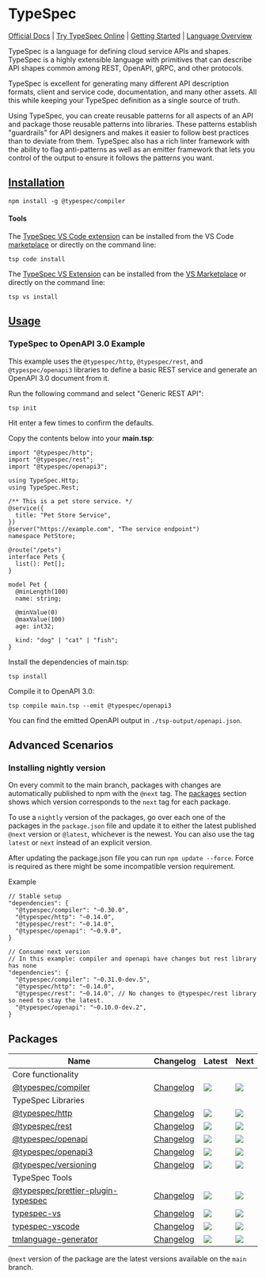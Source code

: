 # TypeSpec

[Official Docs](https://typespec.io/) | [Try TypeSpec Online](https://aka.ms/trytypespec) | [Getting Started](https://typespec.io/docs) | [Language Overview](https://typespec.io/docs/language-basics/overview)

TypeSpec is a language for defining cloud service APIs and shapes. TypeSpec is a highly extensible language with primitives that can describe API shapes common among REST, OpenAPI, gRPC, and other protocols.

TypeSpec is excellent for generating many different API description formats, client and service code, documentation, and many other assets. All this while keeping your TypeSpec definition as a single source of truth.

Using TypeSpec, you can create reusable patterns for all aspects of an API and package those reusable patterns into libraries. These patterns establish "guardrails" for API designers and makes it easier to follow best practices than to deviate from them. TypeSpec also has a rich linter framework with the ability to flag anti-patterns as well as an emitter framework that lets you control of the output to ensure it follows the patterns you want.

## [Installation](https://typespec.io/docs)

```
npm install -g @typespec/compiler
```

#### Tools

The [TypeSpec VS Code extension](https://marketplace.visualstudio.com/items?itemName=typespec.typespec-vscode) can be installed from the VS Code [marketplace](https://marketplace.visualstudio.com/items?itemName=typespec.typespec-vscode) or directly on the command line:

```
tsp code install
```

The [TypeSpec VS Extension](https://marketplace.visualstudio.com/items?itemName=typespec.typespecvs) can be installed from the [VS Marketplace](https://marketplace.visualstudio.com/items?itemName=typespec.typespecvs) or directly on the command line:

```
tsp vs install
```

## [Usage](https://typespec.io/docs#create-first-typespec-project)

### TypeSpec to OpenAPI 3.0 Example

This example uses the `@typespec/http`, `@typespec/rest`, and `@typespec/openapi3` libraries to define a basic REST service and generate an OpenAPI 3.0 document from it.

Run the following command and select "Generic REST API":

```
tsp init
```

Hit enter a few times to confirm the defaults.

Copy the contents below into your **main.tsp**:

```typespec
import "@typespec/http";
import "@typespec/rest";
import "@typespec/openapi3";

using TypeSpec.Http;
using TypeSpec.Rest;

/** This is a pet store service. */
@service({
  title: "Pet Store Service",
})
@server("https://example.com", "The service endpoint")
namespace PetStore;

@route("/pets")
interface Pets {
  list(): Pet[];
}

model Pet {
  @minLength(100)
  name: string;

  @minValue(0)
  @maxValue(100)
  age: int32;

  kind: "dog" | "cat" | "fish";
}
```

Install the dependencies of main.tsp:

```
tsp install
```

Compile it to OpenAPI 3.0:

```
tsp compile main.tsp --emit @typespec/openapi3
```

You can find the emitted OpenAPI output in `./tsp-output/openapi.json`.

## Advanced Scenarios

### Installing nightly version

On every commit to the main branch, packages with changes are automatically published to npm with the `@next` tag.
The [packages](#packages) section shows which version corresponds to the `next` tag for each package.

To use a `nightly` version of the packages, go over each one of the packages in the `package.json` file and update it to either the latest published `@next` version or `@latest`, whichever is the newest. You can also use the tag `latest` or `next` instead of an explicit version.

After updating the package.json file you can run `npm update --force`. Force is required as there might be some incompatible version requirement.

Example

```json5
// Stable setup
"dependencies": {
  "@typespec/compiler": "~0.30.0",
  "@typespec/http": "~0.14.0",
  "@typespec/rest": "~0.14.0",
  "@typespec/openapi": "~0.9.0",
}

// Consume next version
// In this example: compiler and openapi have changes but rest library has none
"dependencies": {
  "@typespec/compiler": "~0.31.0-dev.5",
  "@typespec/http": "~0.14.0",
  "@typespec/rest": "~0.14.0", // No changes to @typespec/rest library so need to stay the latest.
  "@typespec/openapi": "~0.10.0-dev.2",
}
```

## Packages

| Name                                               | Changelog                        | Latest                                                                                                                                   | Next                                                                      |
| -------------------------------------------------- | -------------------------------- | ---------------------------------------------------------------------------------------------------------------------------------------- | ------------------------------------------------------------------------- |
| Core functionality                                 |                                  |                                                                                                                                          |                                                                           |
| [@typespec/compiler][compiler_src]                 | [Changelog][compiler_chg]        | [![](https://img.shields.io/npm/v/@typespec/compiler)](https://www.npmjs.com/package/@typespec/compiler)                                 | ![](https://img.shields.io/npm/v/@typespec/compiler/next)                 |
| TypeSpec Libraries                                 |                                  |                                                                                                                                          |                                                                           |
| [@typespec/http][http_src]                         | [Changelog][http_chg]            | [![](https://img.shields.io/npm/v/@typespec/http)](https://www.npmjs.com/package/@typespec/http)                                         | ![](https://img.shields.io/npm/v/@typespec/http/next)                     |
| [@typespec/rest][rest_src]                         | [Changelog][rest_chg]            | [![](https://img.shields.io/npm/v/@typespec/rest)](https://www.npmjs.com/package/@typespec/rest)                                         | ![](https://img.shields.io/npm/v/@typespec/rest/next)                     |
| [@typespec/openapi][openapi_src]                   | [Changelog][openapi_chg]         | [![](https://img.shields.io/npm/v/@typespec/openapi)](https://www.npmjs.com/package/@typespec/openapi)                                   | ![](https://img.shields.io/npm/v/@typespec/openapi/next)                  |
| [@typespec/openapi3][openapi3_src]                 | [Changelog][openapi3_chg]        | [![](https://img.shields.io/npm/v/@typespec/openapi3)](https://www.npmjs.com/package/@typespec/openapi3)                                 | ![](https://img.shields.io/npm/v/@typespec/openapi3/next)                 |
| [@typespec/versioning][versioning_src]             | [Changelog][versioning_chg]      | [![](https://img.shields.io/npm/v/@typespec/versioning)](https://www.npmjs.com/package/@typespec/versioning)                             | ![](https://img.shields.io/npm/v/@typespec/versioning/next)               |
| TypeSpec Tools                                     |                                  |                                                                                                                                          |                                                                           |
| [@typespec/prettier-plugin-typespec][prettier_src] | [Changelog][prettier_chg]        | [![](https://img.shields.io/npm/v/@typespec/prettier-plugin-typespec)](https://www.npmjs.com/package/@typespec/prettier-plugin-typespec) | ![](https://img.shields.io/npm/v/@typespec/prettier-plugin-typespec/next) |
| [typespec-vs][typespec-vs_src]                     | [Changelog][typespec-vs_chg]     | [![](https://img.shields.io/npm/v/typespec-vs)](https://www.npmjs.com/package/typespec-vs)                                               | ![](https://img.shields.io/npm/v/typespec-vs/next)                        |
| [typespec-vscode][typespec-vscode_src]             | [Changelog][typespec-vscode_chg] | [![](https://img.shields.io/npm/v/typespec-vscode)](https://www.npmjs.com/package/typespec-vscode)                                       | ![](https://img.shields.io/npm/v/typespec-vscode/next)                    |
| [tmlanguage-generator][tmlanguage_src]             | [Changelog][tmlanguage_chg]      | [![](https://img.shields.io/npm/v/tmlanguage-generator)](https://www.npmjs.com/package/tmlanguage-generator)                             | ![](https://img.shields.io/npm/v/tmlanguage-generator/next)               |

[compiler_src]: packages/compiler
[compiler_chg]: packages/compiler/CHANGELOG.md
[http_src]: packages/http
[http_chg]: packages/http/CHANGELOG.md
[rest_src]: packages/rest
[rest_chg]: packages/rest/CHANGELOG.md
[openapi_src]: packages/openapi
[openapi_chg]: packages/openapi/CHANGELOG.md
[openapi3_src]: packages/openapi3
[openapi3_chg]: packages/openapi3/CHANGELOG.md
[versioning_src]: packages/versioning
[versioning_chg]: packages/versioning/CHANGELOG.md
[prettier_src]: packages/prettier-plugin-typespec
[prettier_chg]: packages/prettier-plugin-typespec/CHANGELOG.md
[typespec-vs_src]: packages/typespec-vs
[typespec-vs_chg]: packages/typespec-vs/CHANGELOG.md
[typespec-vscode_src]: packages/typespec-vscode
[typespec-vscode_chg]: packages/typespec-vscode/CHANGELOG.md
[tmlanguage_src]: packages/tmlanguage-generator
[tmlanguage_chg]: packages/tmlanguage-generator/CHANGELOG.md

`@next` version of the package are the latest versions available on the `main` branch.
